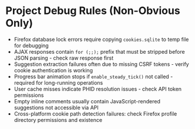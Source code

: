 # Project Debug Rules (Non-Obvious Only)

- Firefox database lock errors require copying `cookies.sqlite` to temp file for debugging
- AJAX responses contain `for (;;);` prefix that must be stripped before JSON parsing - check raw response first
- Suggestion extraction failures often due to missing CSRF tokens - verify cookie authentication is working
- Progress bar animation stops if `enable_steady_tick()` not called - required for long-running operations
- User cache misses indicate PHID resolution issues - check API token permissions
- Empty inline comments usually contain JavaScript-rendered suggestions not accessible via API
- Cross-platform cookie path detection failures: check Firefox profile directory permissions and existence
